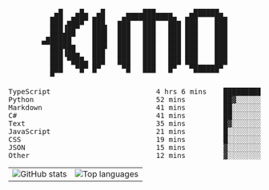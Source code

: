 <div align="center">
<pre>
   ▄█   ▄█▄  ▄█     ▄▄▄▄███▄▄▄▄    ▄██████▄ 
  ███ ▄███▀ ███   ▄██▀▀▀███▀▀▀██▄ ███    ███
  ███▐██▀   ███▌  ███   ███   ███ ███    ███
 ▄█████▀    ███▌  ███   ███   ███ ███    ███
▀▀█████▄    ███▌  ███   ███   ███ ███    ███
  ███▐██▄   ███   ███   ███   ███ ███    ███
  ███ ▀███▄ ███   ███   ███   ███ ███    ███
  ███   ▀█▀ █▀     ▀█   ███   █▀   ▀██████▀ 
  ▀                                         
</pre>
  

<!--START_SECTION:waka-->
<p align="center">
<pre>
TypeScript                         4 hrs 6 mins    ████████████░░░░░░░░░░░░░   47.36 %
Python                             52 mins         ██▓░░░░░░░░░░░░░░░░░░░░░░   10.17 %
Markdown                           41 mins         ██░░░░░░░░░░░░░░░░░░░░░░░   08.04 %
C#                                 41 mins         ██░░░░░░░░░░░░░░░░░░░░░░░   08.00 %
Text                               35 mins         █▓░░░░░░░░░░░░░░░░░░░░░░░   06.92 %
JavaScript                         21 mins         █░░░░░░░░░░░░░░░░░░░░░░░░   04.16 %
CSS                                19 mins         █░░░░░░░░░░░░░░░░░░░░░░░░   03.69 %
JSON                               15 mins         ▓░░░░░░░░░░░░░░░░░░░░░░░░   02.96 %
Other                              12 mins         ▓░░░░░░░░░░░░░░░░░░░░░░░░   02.47 %
</pre>
</p>
<!--END_SECTION:waka-->

<table align="center">
  <tr>
    <td valign="top">
      <img alt="GitHub stats"
           src="https://github-readme-stats.vercel.app/api?username=kim0chi&show_icons=true&hide_title=true&rank_icon=percentile&line_height=28&hide_border=true&theme=dark" />
    </td>
    <td valign="top">
      <img alt="Top languages"
           src="https://github-readme-stats.vercel.app/api/top-langs/?username=kim0chi&layout=compact&card_width=420&langs_count=8&hide_border=true&theme=dark" />
    </td>
  </tr>
</table>



